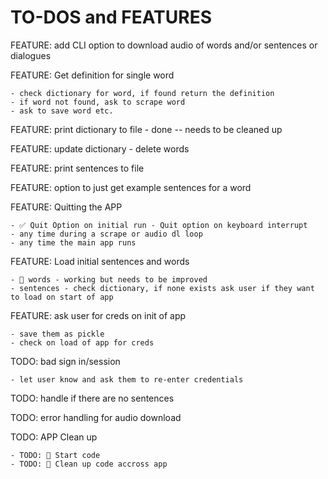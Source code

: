 # TO-DOS and FEATURES

FEATURE: add CLI option to download audio of words and/or sentences or dialogues

FEATURE: Get definition for single word

    - check dictionary for word, if found return the definition
    - if word not found, ask to scrape word
    - ask to save word etc.

FEATURE: print dictionary to file - done -- needs to be cleaned up

FEATURE: update dictionary - delete words

FEATURE: print sentences to file

FEATURE: option to just get example sentences for a word

FEATURE: Quitting the APP

    - ✅ Quit Option on initial run - Quit option on keyboard interrupt
    - any time during a scrape or audio dl loop
    - any time the main app runs

FEATURE: Load initial sentences and words

    - 🔨 words - working but needs to be improved
    - sentences - check dictionary, if none exists ask user if they want to load on start of app

FEATURE: ask user for creds on init of app

    - save them as pickle
    - check on load of app for creds

TODO: bad sign in/session

    - let user know and ask them to re-enter credentials

TODO: handle if there are no sentences

TODO: error handling for audio download

TODO: APP Clean up

    - TODO: 🔨 Start code
    - TODO: 🔨 Clean up code accross app
